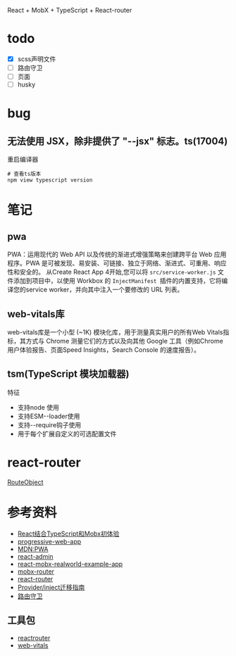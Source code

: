 React + MobX + TypeScript + React-router
# todo
- [x] scss声明文件
- [ ] 路由守卫
- [ ] 页面
- [ ] husky
# bug
## 无法使用 JSX，除非提供了 "--jsx" 标志。ts(17004)
重启编译器
```shell
# 查看ts版本
npm view typescript version 
```
# 笔记
## pwa
PWA：运用现代的 Web API 以及传统的渐进式增强策略来创建跨平台 Web 应用程序。PWA 是可被发现、易安装、可链接、独立于网络、渐进式、可重用、响应性和安全的。
从Create React App 4开始,您可以将 `src/service-worker.js` 文件添加到项目中，以使用 Workbox 的 `InjectManifest `插件的内置支持，它将编译您的service worker，并向其中注入一个要修改的 URL 列表。
## web-vitals库
web-vitals库是一个小型 (~1K) 模块化库，用于测量真实用户的所有Web Vitals指标，其方式与 Chrome 测量它们的方式以及向其他 Google 工具（例如Chrome 用户体验报告、页面Speed Insights，Search Console 的速度报告）。
## tsm(TypeScript 模块加载器)
特征
- 支持node <file>使用
- 支持ESM--loader使用
- 支持--require钩子使用
- 用于每个扩展自定义的可选配置文件
# react-router 
[RouteObject](https://github.com/remix-run/react-router/blob/main/packages/react-router/lib/router.ts#L86-L96)
# 参考资料
- [React结合TypeScript和Mobx初体验](https://segmentfault.com/a/1190000015002112)
- [progressive-web-app](https://create-react-app.dev/docs/making-a-progressive-web-app/)
- [MDN:PWA](https://developer.mozilla.org/zh-CN/docs/Web/Progressive_web_apps)
- [react-admin](https://github.com/marmelab/react-admin)
- [react-mobx-realworld-example-app](https://github.com/gothinkster/react-mobx-realworld-example-app/tree/master/src)
- [mobx-router](https://github.com/kitze/mobx-router)
- [react-router](https://github.com/remix-run/react-router/blob/main/docs/getting-started/tutorial.md)
- [ Provider/inject迁移指南](https://mobx-react.js.org/recipes-migration)
- [路由守卫](https://juejin.cn/post/7101925921103282183)
## 工具包
- [reactrouter](https://v5.reactrouter.com/web/guides/primary-components)
- [web-vitals](https://www.npmjs.com/package/web-vitals)